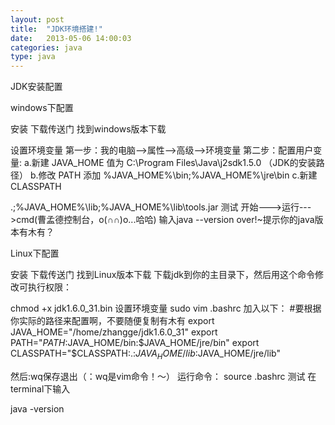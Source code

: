 ```yaml
---
layout: post
title:  "JDK环境搭建!"
date:   2013-05-06 14:00:03
categories: java
type: java
---
```


JDK安装配置

windows下配置

安装
下载传送门 
找到windows版本下载

设置环境变量
第一步：我的电脑-->属性-->高级-->环境变量 
第二步：配置用户变量: 
a.新建 JAVA_HOME 
  值为 C:\Program Files\Java\j2sdk1.5.0 （JDK的安装路径）
b.修改 PATH
  添加 %JAVA_HOME%\bin;%JAVA_HOME%\jre\bin
c.新建 CLASSPATH

  .;%JAVA_HOME%\lib;%JAVA_HOME%\lib\tools.jar
测试
开始--->运行--->cmd(曹孟德控制台，o(∩∩)o...哈哈)
输入java --version
over!~提示你的java版本有木有？

Linux下配置

安装
下载传送门 
找到Linux版本下载 
下载jdk到你的主目录下，然后用这个命令修改可执行权限：

chmod +x jdk1.6.0_31.bin
设置环境变量
sudo vim .bashrc
加入以下：
#要根据你实际的路径来配置啊，不要随便复制有木有
export JAVA_HOME="/home/zhangge/jdk1.6.0_31"
export PATH="$PATH:$JAVA_HOME/bin:$JAVA_HOME/jre/bin"
export CLASSPATH="$CLASSPATH:.:$JAVA_HOME/lib:$JAVA_HOME/jre/lib"
 
然后:wq保存退出（：wq是vim命令！～）
运行命令：
source .bashrc
测试
在terminal下输入

java -version


